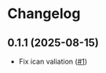 # Changelog

## 0.1.1 (2025-08-15)

  * Fix ican valiation ([#1](https://github.com/ayrat555/ican/pull/1))
